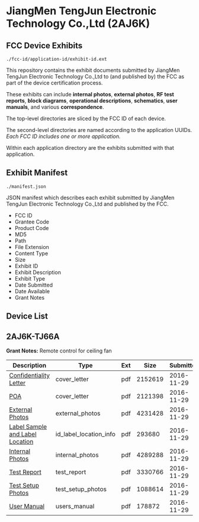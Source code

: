 # JiangMen TengJun Electronic Technology Co.,Ltd (2AJ6K)
## FCC Device Exhibits

```
./fcc-id/application-id/exhibit-id.ext
```

This repository contains the exhibit documents submitted by JiangMen TengJun Electronic Technology Co.,Ltd to (and published by) the FCC as part of the device certification process.

These exhibits can include **internal photos**, **external photos**, **RF test reports**, **block diagrams**, **operational descriptions**, **schematics**, **user manuals**, and various **correspondence**.

The top-level directories are sliced by the FCC ID of each device.

The second-level directories are named according to the application UUIDs. *Each FCC ID includes one or more application.*

Within each application directory are the exhibits submitted with that application. 

## Exhibit Manifest

```
./manifest.json
```

JSON manifest which describes each exhibit submitted by JiangMen TengJun Electronic Technology Co.,Ltd and published by the FCC.

- FCC ID
- Grantee Code
- Product Code
- MD5
- Path
- File Extension
- Content Type
- Size
- Exhibit ID
- Exhibit Description
- Exhibit Type
- Date Submitted
- Date Available
- Grant Notes

## Device List
## 2AJ6K-TJ66A
**Grant Notes:** Remote control for ceiling fan

| Description | Type | Ext | Size | Submitted | Available |
| ----------- | ---- | --- | ---- | --------- | --------- |
| [Confidentiality Letter](2AJ6K-TJ66A/70ac6a04df059dd3b52604c771300125/3211258.pdf) | cover_letter | pdf | 2152619 | 2016-11-29 | 2016-11-29 |
| [POA](2AJ6K-TJ66A/70ac6a04df059dd3b52604c771300125/3211262.pdf) | cover_letter | pdf | 2121398 | 2016-11-29 | 2016-11-29 |
| [External Photos](2AJ6K-TJ66A/70ac6a04df059dd3b52604c771300125/3211259.pdf) | external_photos | pdf | 4231428 | 2016-11-29 | 2016-11-29 |
| [Label Sample and Label Location](2AJ6K-TJ66A/70ac6a04df059dd3b52604c771300125/3211261.pdf) | id_label_location_info | pdf | 293680 | 2016-11-29 | 2016-11-29 |
| [Internal Photos](2AJ6K-TJ66A/70ac6a04df059dd3b52604c771300125/3211260.pdf) | internal_photos | pdf | 4289288 | 2016-11-29 | 2016-11-29 |
| [Test Report](2AJ6K-TJ66A/70ac6a04df059dd3b52604c771300125/3211263.pdf) | test_report | pdf | 3330766 | 2016-11-29 | 2016-11-29 |
| [Test Setup Photos](2AJ6K-TJ66A/70ac6a04df059dd3b52604c771300125/3211264.pdf) | test_setup_photos | pdf | 1088614 | 2016-11-29 | 2016-11-29 |
| [User Manual](2AJ6K-TJ66A/70ac6a04df059dd3b52604c771300125/3211265.pdf) | users_manual | pdf | 178872 | 2016-11-29 | 2016-11-29 |

